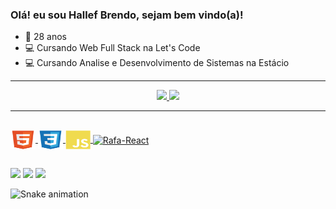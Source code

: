 ### Olá! eu sou Hallef Brendo, sejam bem vindo(a)!

- 🎂 28 anos
- 💻 Cursando Web Full Stack na Let's Code
- 💻 Cursando Analise e Desenvolvimento de Sistemas na Estácio

<hr>

<div align="center">
  <a href="https://github.com/hallefcoelho">
  <img height="167" src="https://github-readme-stats.vercel.app/api?username=hallefcoelho&show_icons=true&theme=radical&include_all_commits=true&count_private=true"/>
  <img height="167" src="https://github-readme-stats.vercel.app/api/top-langs/?username=hallefcoelho&layout=compact&langs_count=7&theme=radical"/>
</div>

 <hr>
 
</div>
<div style="display: inline_block"><br>
  <img align="center" alt="Hb-HTML" height="30" width="40" src="https://raw.githubusercontent.com/devicons/devicon/master/icons/html5/html5-original.svg">
  <img align="center" alt="Hb-CSS" height="30" width="40" src="https://raw.githubusercontent.com/devicons/devicon/master/icons/css3/css3-original.svg">
   <img align="center" alt="Hb-Js" height="30" width="40" src="https://raw.githubusercontent.com/devicons/devicon/master/icons/javascript/javascript-plain.svg">
  <img align="center" alt="Rafa-React" height="30" width="40" src="https://cdn.jsdelivr.net/gh/devicons/devicon/icons/angularjs/angularjs-original.svg">
</div>

##

<div class="box" style> 
  <a href="https://www.instagram.com/hallef.coelho/" target="_blank"><img src="https://img.shields.io/badge/-Instagram-%23E4405F?style=for-the-badge&logo=instagram&logoColor=white" target="_blank"></a>
  <a href="https://www.linkedin.com/in/hallef-brendo-coelho-38b473131/" target="_blank"><img src="https://img.shields.io/badge/-LinkedIn-%230077B5?style=for-the-badge&logo=linkedin&logoColor=white" target="_blank"></a>
  <a href = "mailto:hallefcoelho@gmail.com"><img src="https://img.shields.io/badge/-Gmail-%23333?style=for-the-badge&logo=gmail&logoColor=white" target="_blank"></a>
 
  ![Snake animation](https://github.com/hallefcoelho/hallefcoelho/blob/output/github-contribution-grid-snake.svg)

</div>
 

